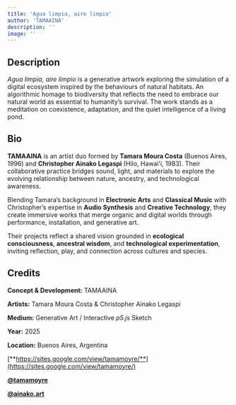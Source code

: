 ```yaml
---
title: 'Agua limpia, aire limpio'
author: 'TAMAAINA'
description: ''
image: ''
---
```


Description
-----------

_Agua limpia, aire limpio_ is a generative artwork exploring the simulation of a digital ecosystem inspired by the behaviours of natural habitats. An algorithmic homage to biodiversity that reflects the need to embrace our natural world as essential to humanity’s survival. The work stands as a meditation on coexistence, adaptation, and the quiet intelligence of a living pond.

Bio
---

**TAMAAINA** is an artist duo formed by **Tamara Moura Costa** (Buenos Aires, 1996) and **Christopher Ainako Legaspi** (Hilo, Hawaiʻi, 1983). Their collaborative practice bridges sound, light, and materials to explore the evolving relationship between nature, ancestry, and technological awareness.

Blending Tamara’s background in **Electronic Arts** and **Classical Music** with Christopher’s expertise in **Audio Synthesis** and **Creative Technology**, they create immersive works that merge organic and digital worlds through performance, installation, and generative art.

Their projects reflect a shared vision grounded in **ecological consciousness**, **ancestral wisdom**, and **technological experimentation**, inviting reflection, play, and connection across cultures and species.

Credits
-------

**Concept & Development:** TAMAAINA

**Artists:** Tamara Moura Costa & Christopher Ainako Legaspi

**Medium:** Generative Art / Interactive _p5.js_ Sketch

**Year:** 2025

**Location:** Buenos Aires, Argentina

[**https://sites.google.com/view/tamamoyre/**](https://sites.google.com/view/tamamoyre/)

[**@tamamoyre**](https://www.instagram.com/tamamoyre)

[**@ainako.art**](https://www.instagram.com/ainako.art)

